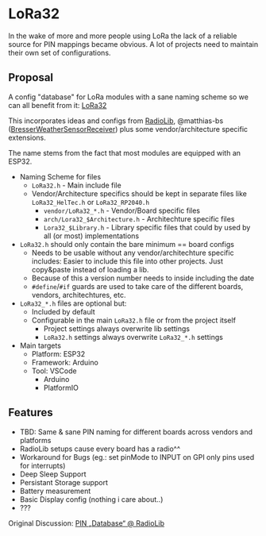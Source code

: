 # LoRa32

In the wake of more and more people using LoRa the lack of a reliable source for PIN mappings became obvious.
A lot of projects need to maintain their own set of configurations.

## Proposal

A config "database" for LoRa modules with a sane naming scheme so we can all benefit from it: [LoRa32](https://github.com/Velocet/LoRa32)

This incorporates ideas and configs from [RadioLib](https://github.com/jgromes/RadioLib/), @matthias-bs ([BresserWeatherSensorReceiver](https://github.com/matthias-bs/BresserWeatherSensorReceiver)) plus some vendor/architecture specific extensions.

The name stems from the fact that most modules are equipped with an ESP32.

- Naming Scheme for files
  - `LoRa32.h` - Main include file
  - Vendor/Architecture specifics should be kept in separate files like `LoRa32_HelTec.h` or `LoRa32_RP2040.h`
    - `vendor/LoRa32_*.h` - Vendor/Board specific files
    - `arch/Lora32_$Architecture.h` - Architechture specific files
    - `Lora32_$Library.h` - Library specific files that could by used by all (or most) implementations
- `LoRa32.h` should only contain the bare minimum == board configs
  - Needs to be usable without any vendor/architechture specific includes: Easier to include this file into other projects. Just copy&paste instead of loading a lib.
  - Because of this a version number needs to inside including the date
  - `#define`/`#if` guards are used to take care of the different boards, vendors, architechtures, etc.
- `LoRa32_*.h` files are optional but:
  - Included by default
  - Configurable in the main `LoRa32.h` file or from the project itself
    - Project settings always overwrite lib settings
    - `LoRa32.h` settings always overwrite `LoRa32_*.h` settings
- Main targets
  - Platform: ESP32
  - Framework: Arduino
  - Tool: VSCode
    - Arduino
    - PlatformIO

## Features

- TBD: Same & sane PIN naming for different boards across vendors and platforms
- RadioLib setups cause every board has a radio^^
- Workaround for Bugs (eg.: set pinMode to INPUT on GPI only pins used for interrupts)
- Deep Sleep Support
- Persistant Storage support
- Battery measurement
- Basic Display config (nothing i care about..)
- ???

Original Discussion: [PIN „Database“ @ RadioLib](https://github.com/jgromes/RadioLib/discussions/1065)

